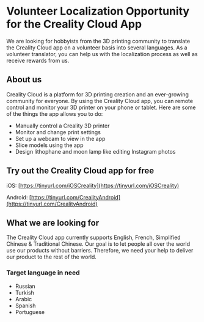 # Volunteer Localization Opportunity for the Creality Cloud App
 We are looking for hobbyists from the 3D printing community to translate the Creality Cloud app on a volunteer basis into several languages. As a volunteer translator, you can help us with the localization process as well as receive rewards from us.
## About us
Creality Cloud is a platform for 3D printing creation and an ever-growing community for everyone.
By using the Creality Cloud app, you can remote control and monitor your 3D printer on your phone or tablet. Here are some of the things the app allows you to do:

- Manually control a Creality 3D printer
- Monitor and change print settings
- Set up a webcam to view in the app
- Slice models using the app
- Design lithophane and moon lamp like editing Instagram photos
## Try out the Creality Cloud app for free
iOS: [https://tinyurl.com/iOSCreality](https://tinyurl.com/iOSCreality)

Android: [https://tinyurl.com/CrealityAndroid](https://tinyurl.com/CrealityAndroid)

## What we are looking for
The Creality Cloud app currently supports English, French, Simplified Chinese & Traditional Chinese. Our goal is to let people all over the world use our products without barriers. Therefore, we need your help to deliver our product to the rest of the world.
### Target language in need
- Russian
- Turkish
- Arabic
- Spanish
- Portuguese

